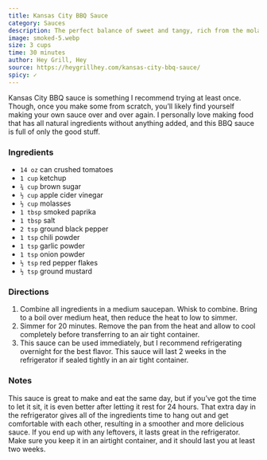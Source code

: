 ```yaml
---
title: Kansas City BBQ Sauce
category: Sauces
description: The perfect balance of sweet and tangy, rich from the molasses, bright from the acidic tomatoes and vinegar, and has just the right amount of heat from the chili powder. It's a classic, ketchup-based BBQ sauce that is a must-have for chicken, ribs, and more!
image: smoked-5.webp
size: 3 cups
time: 30 minutes
author: Hey Grill, Hey
source: https://heygrillhey.com/kansas-city-bbq-sauce/
spicy: ✓
---
```


Kansas City BBQ sauce is something I recommend trying at least once. Though, once you make some from scratch, you’ll likely find yourself making your own sauce over and over again. I personally love making food that has all natural ingredients without anything added, and this BBQ sauce is full of only the good stuff.

### Ingredients

* `14 oz` can crushed tomatoes
* `1 cup` ketchup
* `¾ cup` brown sugar
* `½ cup` apple cider vinegar
* `½ cup` molasses
* `1 tbsp` smoked paprika
* `1 tbsp` salt
* `2 tsp` ground black pepper
* `1 tsp` chili powder
* `1 tsp` garlic powder
* `1 tsp` onion powder
* `½ tsp` red pepper flakes
* `½ tsp` ground mustard

### Directions

1. Combine all ingredients in a medium saucepan. Whisk to combine. Bring to a boil over medium heat, then reduce the heat to low to simmer.
2. Simmer for 20 minutes. Remove the pan from the heat and allow to cool completely before transferring to an air tight container.
3. This sauce can be used immediately, but I recommend refrigerating overnight for the best flavor. This sauce will last 2 weeks in the refrigerator if sealed tightly in an air tight container.

### Notes

This sauce is great to make and eat the same day, but if you’ve got the time to let it sit, it is even better after letting it rest for 24 hours. That extra day in the refrigerator gives all of the ingredients time to hang out and get comfortable with each other, resulting in a smoother and more delicious sauce. If you end up with any leftovers, it lasts great in the refrigerator. Make sure you keep it in an airtight container, and it should last you at least two weeks.